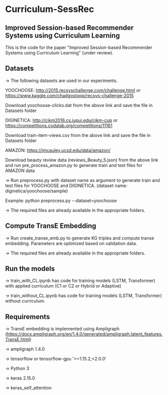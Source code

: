 # Curriculum-SessRec
## Improved Session-based Recommender Systems using Curriculum Learning

This is the code for the paper "Improved Session-based Recommender Systems using Curriculum Learning" (under review). 

## Datasets

-> The following datasets are used in our experiments. 

YOOCHOOSE: http://2015.recsyschallenge.com/challenge.html or https://www.kaggle.com/chadgostopp/recsys-challenge-2015

Download yoochoose-clicks.dat from the above link and save the file in Datasets folder 

DIGINETICA: http://cikm2016.cs.iupui.edu/cikm-cup or https://competitions.codalab.org/competitions/11161

Download train-item-views.csv from the above link and save the file in Datasets folder

AMAZON: https://jmcauley.ucsd.edu/data/amazon/

Download beauty review data (reviews_Beauty_5.json) from the above link and run pre_process_amazon.py to generate train and test files for AMAZON data

-> Run preprocess.py with dataset name as argument to generate train and test files for YOOCHOOSE and DIGINETICA. (dataset name: diginetica/yoochoose/sample)

Example: python preprocess.py --dataset=yoochoose

-> The required files are already available in the appropriate folders. 

## Compute TransE Embedding 

-> Run create_transe_emb.py to generate KG triples and compute transe embedding. Parameters are optimized based on validation data.

-> The required files are already available in the appropriate folders. 

## Run the models

-> train_with_CL.ipynb has code for training models (LSTM, Transformer) with applied curriculum (C1 or C2 or Hybrid or Adaptive) 

-> train_without_CL.ipynb has code for training models (LSTM, Transformer) without curriculum.

## Requirements

-> TransE embedding is implemented using Ampligraph (https://docs.ampligraph.org/en/1.4.0/generated/ampligraph.latent_features.TransE.html)

-> ampligraph 1.4.0

-> tensorflow or tensorflow-gpu '>=1.15.2,<2.0.0'

-> Python 3

-> keras 2.15.0

-> keras_self_attention

